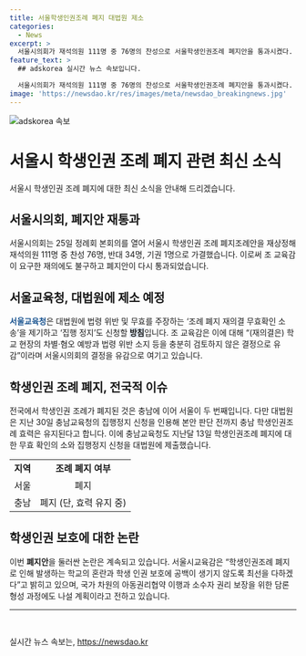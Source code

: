 ```yaml
---
title: 서울학생인권조례 폐지 대법원 제소
categories:
  - News
excerpt: >
  서울시의회가 재석의원 111명 중 76명의 찬성으로 서울학생인권조례 폐지안을 통과시켰다. 이에 서울교육청은 대법원에 법령 위반 및 무효를 주장하는 소송을 제기할 예정이며, 이에 대해 조희연 서울시교육감은 학교의 혼란과 학생 인권 보호에 공백이 생기지 않도록 최선을 다하겠다고 밝혔다. 전국에서 학생인권조례가 폐지된 것은 충남에 이어 서울이 두 번째이지만 대법원의 판단 전까지 학생인권조례 효력은 유지된다.
feature_text: >
  ## adskorea 실시간 뉴스 속보입니다.

  서울시의회가 재석의원 111명 중 76명의 찬성으로 서울학생인권조례 폐지안을 통과시켰다. 이에 서울교육청은 대법원에 법령 위반 및 무효를 주장하는 소송을 제기할 예정이며, 이에 대해 조희연 서울시교육감은 학교의 혼란과 학생 인권 보호에 공백이 생기지 않도록 최선을 다하겠다고 밝혔다. 전국에서 학생인권조례가 폐지된 것은 충남에 이어 서울이 두 번째이지만 대법원의 판단 전까지 학생인권조례 효력은 유지된다.
image: 'https://newsdao.kr/res/images/meta/newsdao_breakingnews.jpg'
---
```


<p><img src="https://newsdao.kr/res/images/meta/newsdao_breakingnews.jpg" alt="adskorea 속보" /></p>

<h1>서울시 학생인권 조례 폐지 관련 최신 소식</h1>

<p data-ke-size="size16">서울시 학생인권 조례 폐지에 대한 최신 소식을 안내해 드리겠습니다.</p>

<h2>서울시의회, 폐지안 재통과</h2>

<p>서울시의회는 25일 정례회 본회의를 열어 서울시 학생인권 조례 폐지조례안을 재상정해 재석의원 111명 중 찬성 76명, 반대 34명, 기권 1명으로 가결했습니다. 이로써 조 교육감이 요구한 재의에도 불구하고 폐지안이 다시 통과되었습니다.</p>

<h2>서울교육청, 대법원에 제소 예정</h2>

<p><b><span style="color: #1a5490;">서울교육청</span></b>은 대법원에 법령 위반 및 무효를 주장하는 ‘조례 폐지 재의결 무효확인 소송’을 제기하고 ‘집행 정지’도 신청할 <b><span style="background-color: #21538527;">방침</span></b>입니다. 조 교육감은 이에 대해 “(재의결은) 학교 현장의 차별·혐오 예방과 법령 위반 소지 등을 충분히 검토하지 않은 결정으로 유감”이라며 서울시의회의 결정을 유감으로 여기고 있습니다.</p>

<h2>학생인권 조례 폐지, 전국적 이슈</h2>

<p>전국에서 학생인권 조례가 폐지된 것은 충남에 이어 서울이 두 번째입니다. 다만 대법원은 지난 30일 충남교육청의 집행정지 신청을 인용해 본안 판단 전까지 충남 학생인권조례 효력은 유지된다고 합니다. 이에 충남교육청도 지난달 13일 학생인권조례 폐지에 대한 무효 확인의 소와 집행정지 신청을 대법원에 제출했습니다.</p>

<table>
<tbody>
<tr>
<td style="text-align: center; height: 17px;"><b>지역</b></td>
<td style="text-align: center; height: 17px;"><b>조례 폐지 여부</b></td>
</tr>
<tr>
<td style="text-align: center; height: 17px;">서울</td>
<td style="text-align: center; height: 17px;">폐지</td>
</tr>
<tr>
<td style="text-align: center; height: 17px;">충남</td>
<td style="text-align: center; height: 17px;">폐지 (단, 효력 유지 중)</td>
</tr>
</tbody>
</table>

<h2>학생인권 보호에 대한 논란</h2>

<p>이번 <b>폐지안</b>을 둘러싼 논란은 계속되고 있습니다. 서울시교육감은 “학생인권조례 폐지로 인해 발생하는 학교의 혼란과 학생 인권 보호에 공백이 생기지 않도록 최선을 다하겠다”고 밝히고 있으며, 국가 차원의 아동권리협약 이행과 소수자 권리 보장을 위한 담론 형성 과정에도 나설 계획이라고 전하고 있습니다.</p>

<hr>

<p data-ke-size="size16">&nbsp;</p>
실시간 뉴스 속보는, <a href="https://newsdao.kr" rel="dofollow">https://newsdao.kr</a>


